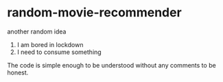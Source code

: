 # random-movie-recommender
another random idea 

1. I am bored in lockdown
2. I need to consume something

The code is simple enough to be understood without any comments to be honest.
